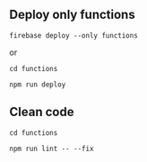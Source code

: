 ## Deploy only functions 

`firebase deploy --only functions`

or

`cd functions`

`npm run deploy`
## Clean code

`cd functions`

`npm run lint -- --fix`